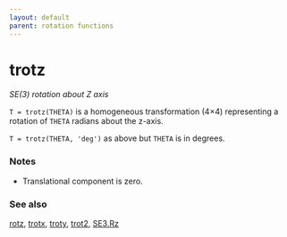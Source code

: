```yaml
---
layout: default
parent: rotation functions
---
```

# trotz
_SE(3) rotation about Z axis_


```T = trotz(THETA)``` is a homogeneous transformation (4&times;4) representing a rotation
of `THETA` radians about the z-axis.


```T = trotz(THETA, 'deg')``` as above but `THETA` is in degrees.
### Notes
* Translational component is zero.

### See also

[rotz](rotz.md), [trotx](trotx.md), [troty](troty.md), [trot2](trot2.md), [SE3.Rz](SE3.Rz.md)
